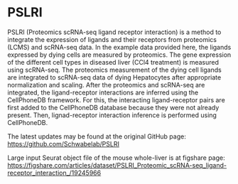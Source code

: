 # PSLRI
PSLRI (Proteomics scRNA-seq ligand receptor interaction) is a method to integrate the expression of ligands and their receptors from proteomics (LCMS) and scRNA-seq data. In the example data provided here, the ligands expressed by dying cells are measured by proteomics. The gene expression of the different cell types in diseased liver (CCl4 treatment) is measured using scRNA-seq. The proteomics measurement of the dying cell ligands are integrated to scRNA-seq data of dying Hepatocytes after appropriate normalization and scaling. After the proteomics and scRNA-seq are integrated, the ligand-receptor interactions are inferred using the CellPhoneDB framework. For this, the interacting ligand-receptor pairs are first added to the CellPhoneDB database because they were not already present. Then, lignad-receptor interaction inference is performed using CellPhoneDB.

The latest updates may be found at the original GitHub page: https://github.com/Schwabelab/PSLRI

Large input Seurat object file of the mouse whole-liver is at figshare page: https://figshare.com/articles/dataset/PSLRI_Proteomic_scRNA-seq_ligand-receptor_interaction_/19245966
